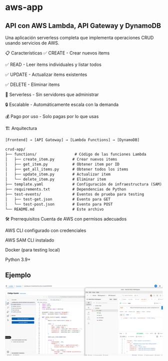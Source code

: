 # aws-app
## API con AWS Lambda, API Gateway y DynamoDB
Una aplicación serverless completa que implementa operaciones CRUD usando servicios de AWS.

📋 Características
✅ CREATE - Crear nuevos items

✅ READ - Leer items individuales y listar todos

✅ UPDATE - Actualizar items existentes

✅ DELETE - Eliminar items

🚀 Serverless - Sin servidores que administrar

🔒 Escalable - Automáticamente escala con la demanda

💰 Pago por uso - Solo pagas por lo que usas


🏗️ Arquitectura
```
[Frontend] → [API Gateway] → [Lambda Functions] → [DynamoDB]
```
```
crud-app/
├── functions/                 # Código de las funciones Lambda
│   ├── create_item.py        # Crear nuevos items
│   ├── get_item.py           # Obtener item por ID
│   ├── get_all_items.py      # Obtener todos los items
│   ├── update_item.py        # Actualizar item
│   └── delete_item.py        # Eliminar item
├── template.yaml             # Configuración de infraestructura (SAM)
├── requirements.txt          # Dependencias de Python
├── test-events/              # Eventos de prueba para testing
│   ├── test-get.json         # Evento para GET
│   └── test-post.json        # Evento para POST
└── README.md                 # Este archivo
```

🛠️ Prerrequisitos
Cuenta de AWS con permisos adecuados

AWS CLI configurado con credenciales

AWS SAM CLI instalado

Docker (para testing local)

Python 3.9+

## Ejemplo
![alt text](/img/image.png)
